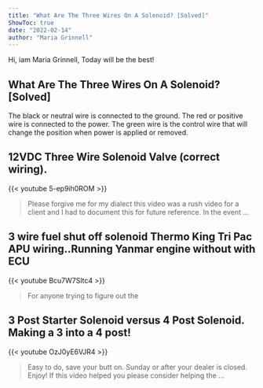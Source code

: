 ```yaml
---
title: "What Are The Three Wires On A Solenoid? [Solved]"
ShowToc: true 
date: "2022-02-14"
author: "Maria Grinnell" 
---
```


Hi, iam Maria Grinnell, Today will be the best!
## What Are The Three Wires On A Solenoid? [Solved]
The black or neutral wire is connected to the ground. The red or positive wire is connected to the power. The green wire is the control wire that will change the position when power is applied or removed.

## 12VDC Three Wire Solenoid Valve (correct wiring).
{{< youtube 5-ep9ih0ROM >}}
>Please forgive me for my dialect this video was a rush video for a client and I had to document this for future reference. In the event ...

## 3 wire fuel shut off solenoid Thermo King Tri Pac APU wiring..Running Yanmar engine without with ECU
{{< youtube Bcu7W7Sltc4 >}}
>For anyone trying to figure out the 

## 3 Post Starter Solenoid versus 4 Post Solenoid. Making a 3 into a 4 post!
{{< youtube OzJ0yE6VJR4 >}}
>Easy to do, save your butt on. Sunday or after your dealer is closed. Enjoy! If this video helped you please consider helping the ...

